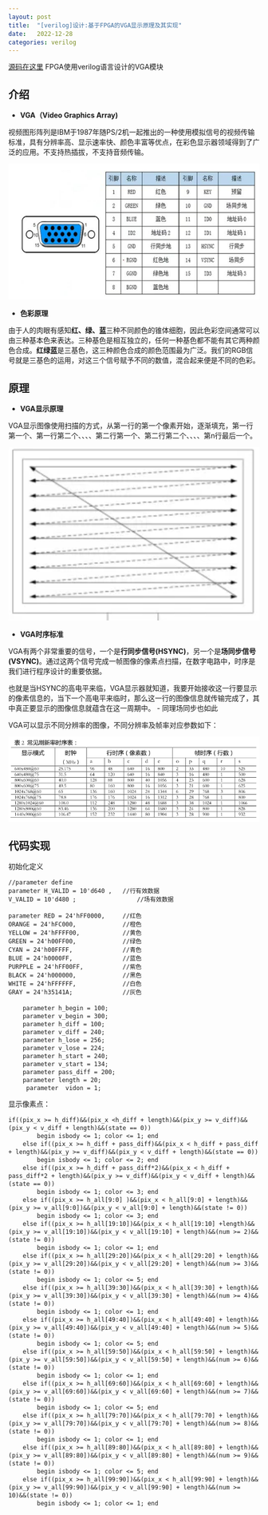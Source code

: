 ```yaml
---
layout: post
title:  "[verilog]设计:基于FPGA的VGA显示原理及其实现"
date:   2022-12-28 
categories: verilog
---
```

[源码在这里](https://github.com/yuuuuuuan/FPGA_VGA)	FPGA使用verilog语言设计的VGA模块

## 介绍

- **VGA（Video Graphics Array)**

视频图形阵列是IBM于1987年随PS/2机一起推出的一种使用模拟信号的视频传输标准，具有分辨率高、显示速率快、颜色丰富等优点，在彩色显示器领域得到了广泛的应用。不支持热插拔，不支持音频传输。

![image](/assets/v2-4316a4e0a54140040e5ad54c4a16bd61_1440w.png)

- **色彩原理**

由于人的肉眼有感知**红、绿、蓝**三种不同颜色的锥体细胞，因此色彩空间通常可以由三种基本色来表达。三种基色是相互独立的，任何一种基色都不能有其它两种颜色合成。**红绿蓝**是三基色，这三种颜色合成的颜色范围最为广泛。我们的RGB信号就是三基色的运用，对这三个信号赋予不同的数值，混合起来便是不同的色彩。

## 原理

- **VGA显示原理**

VGA显示图像使用扫描的方式，从第一行的第一个像素开始，逐渐填充，第一行第一个、第一行第二个、、、、第二行第一个、第二行第二个、、、、第n行最后一个。

![image](/assets/VGA.PNG)

- **VGA时序标准**

VGA有两个非常重要的信号，一个是**行同步信号(HSYNC)**，另一个是**场同步信号(VSYNC)**。通过这两个信号完成一帧图像的像素点扫描，在数字电路中，时序是我们进行程序设计的重要依据。

也就是当HSYNC的高电平来临，VGA显示器就知道，我要开始接收这一行要显示的像素信息的，当下一个高电平来临时，那么这一行的图像信息就传输完成了，其中真正要显示的图像信息就蕴含在这一周期中。 - 同理场同步也如此

VGA可以显示不同分辨率的图像，不同分辨率及帧率对应参数如下：

![image](/assets/100046083-84484-5.png)

## **代码实现**

初始化定义

```
//parameter define
parameter H_VALID = 10'd640 , 	//行有效数据
V_VALID = 10'd480 ; 				//场有效数据

parameter RED = 24'hFF0000, 	//红色
ORANGE = 24'hFC000, 			//橙色
YELLOW = 24'hFFFF00, 			//黄色
GREEN = 24'h00FF00, 			//绿色
CYAN = 24'h00FFFF, 				//青色
BLUE = 24'h0000FF, 				//蓝色
PURPPLE = 24'hFF00FF, 			//紫色
BLACK = 24'h000000, 			//黑色
WHITE = 24'hFFFFFF, 			//白色
GRAY = 24'h35141A;				//灰色

    parameter h_begin = 100;
    parameter v_begin = 300;
    parameter h_diff = 100;
    parameter v_diff = 240;
    parameter h_lose = 256;
    parameter v_lose = 224;
    parameter h_start = 240;
    parameter v_start = 134;
    parameter pass_diff = 200;
    parameter length = 20;
	 parameter	vidon = 1;
```

显示像素点：

```
if((pix_x >= h_diff)&&(pix_x <h_diff + length)&&(pix_y >= v_diff)&&(pix_y < v_diff + length)&&(state == 0))
        begin isbody <= 1; color <= 1; end
    else if((pix_x >= h_diff + pass_diff)&&(pix_x < h_diff + pass_diff + length)&&(pix_y >= v_diff)&&(pix_y < v_diff + length)&&(state == 0))
        begin isbody <= 1; color <= 2; end
    else if((pix_x >= h_diff + pass_diff*2)&&(pix_x < h_diff + pass_diff*2 + length)&&(pix_y >= v_diff)&&(pix_y < v_diff + length)&&(state == 0))
        begin isbody <= 1; color <= 3; end
    else if((pix_x >= h_all[9:0] )&&(pix_x < h_all[9:0] + length)&&(pix_y >= v_all[9:0])&&(pix_y < v_all[9:0] + length)&&(state != 0))
        begin isbody <= 1; color <= 3; end
    else if((pix_x >= h_all[19:10])&&(pix_x < h_all[19:10] +length)&&(pix_y >= v_all[19:10])&&(pix_y < v_all[19:10] + length)&&(num >= 2)&&(state != 0))
        begin isbody <= 1; color <= 1; end
    else if((pix_x >= h_all[29:20])&&(pix_x < h_all[29:20] + length)&&(pix_y >= v_all[29:20])&&(pix_y < v_all[29:20] + length)&&(num >= 3)&&(state != 0))
        begin isbody <= 1; color <= 5; end
    else if((pix_x >= h_all[39:30])&&(pix_x < h_all[39:30] + length)&&(pix_y >= v_all[39:30])&&(pix_y < v_all[39:30] + length)&&(num >= 4)&&(state != 0))
        begin isbody <= 1; color <= 1; end
    else if((pix_x >= h_all[49:40])&&(pix_x < h_all[49:40] + length)&&(pix_y >= v_all[49:40])&&(pix_y < v_all[49:40] + length)&&(num >= 5)&&(state != 0))
        begin isbody <= 1; color <= 5; end
    else if((pix_x >= h_all[59:50])&&(pix_x < h_all[59:50] + length)&&(pix_y >= v_all[59:50])&&(pix_y < v_all[59:50] + length)&&(num >= 6)&&(state != 0))
        begin isbody <= 1; color <= 1; end
    else if((pix_x >= h_all[69:60])&&(pix_x < h_all[69:60] + length)&&(pix_y >= v_all[69:60])&&(pix_y < v_all[69:60] + length)&&(num >= 7)&&(state != 0))
        begin isbody <= 1; color <= 5; end
    else if((pix_x >= h_all[79:70])&&(pix_x < h_all[79:70] + length)&&(pix_y >= v_all[79:70])&&(pix_y < v_all[79:70] + length)&&(num >= 8)&&(state != 0))
        begin isbody <= 1; color <= 1; end
    else if((pix_x >= h_all[89:80])&&(pix_x < h_all[89:80] + length)&&(pix_y >= v_all[89:80])&&(pix_y < v_all[89:80] + length)&&(num >= 9)&&(state != 0))
        begin isbody <= 1; color <= 5; end
    else if((pix_x >= h_all[99:90])&&(pix_x < h_all[99:90] + length)&&(pix_y >= v_all[99:90])&&(pix_y < v_all[99:90] + length)&&(num >= 10)&&(state != 0))
        begin isbody <= 1; color <= 1; end
```

